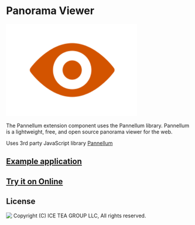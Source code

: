 Panorama Viewer
====

<img src="../Support/Images/Pannellum.png" width="358" height="252">

The Pannellum extension component uses the Pannellum library. Pannellum is a lightweight, free, and open source panorama viewer for the web.

Uses 3rd party JavaScript library [Pannellum](https://pannellum.org/)

## [Example application](https://github.com/iceteagroup/wisej-examples/tree/1.5/PannellumExample)

## [Try it on Online](http://demo.wisej.com/Pannellum)

License
-------
<img src="http://iceteagroup.com/wp-content/uploads/2017/01/Square-64x64-trasp.png" height="20" align="top"> Copyright (C) ICE TEA GROUP LLC, All rights reserved.
